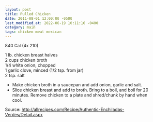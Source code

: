 ```yaml
---
layout: post
title: Pulled Chicken
date: 2011-08-01 12:00:00 -0500
last_modified_at: 2022-06-19 10:11:16 -0400
category: main
tags: chicken meat mexican
---
```

840 Cal (4x 210)
  
1 lb. chicken breast halves  
2 cups chicken broth  
1/4 white onion, chopped  
1 garlic clove, minced (1/2 tsp. from jar)  
2 tsp. salt  

* Make chicken broth in a saucepan and add onion, garlic and salt.
* Slice chicken breast and add to broth. Bring to a boil, and boil for 20 minutes. Remove chicken to a plate and shred/chunk by hand when cool.

Source: <http://allrecipes.com/Recipe/Authentic-Enchiladas-Verdes/Detail.aspx>

